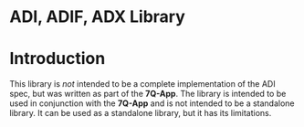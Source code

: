 # ADI, ADIF, ADX Library

# Introduction
This library is *not* intended to be a complete implementation of the ADI spec, but was written as part of
the **7Q-App**. The library is intended to be used in conjunction with the **7Q-App** and is not intended to be
a standalone library. It can be used as a standalone library, but it has its limitations.
